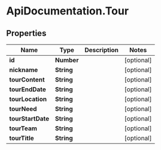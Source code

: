 # ApiDocumentation.Tour

## Properties
Name | Type | Description | Notes
------------ | ------------- | ------------- | -------------
**id** | **Number** |  | [optional] 
**nickname** | **String** |  | [optional] 
**tourContent** | **String** |  | [optional] 
**tourEndDate** | **String** |  | [optional] 
**tourLocation** | **String** |  | [optional] 
**tourNeed** | **String** |  | [optional] 
**tourStartDate** | **String** |  | [optional] 
**tourTeam** | **String** |  | [optional] 
**tourTitle** | **String** |  | [optional] 


